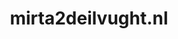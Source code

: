 ---
layout: post
title:  "mirta2deilvught.nl"
internal_url:  "/dutchgov/mirta2deilvught.nl.html"
subdomains_count: 2
all_subdomains_count: 2
urls_count: 2
ssl_rank: 0
http_rank: 70
url_link: /data/mirta2deilvught.nl/urls.txt
all_subdomains_link: /data/mirta2deilvught.nl/all_subdomains.txt
subdomains_link: /data/mirta2deilvught.nl/subdomains.txt
categories: dutchgov
---